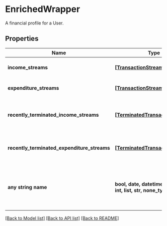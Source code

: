 # EnrichedWrapper

A financial profile for a User.

## Properties
Name | Type | Description | Notes
------------ | ------------- | ------------- | -------------
**income_streams** | [**[TransactionStream]**](TransactionStream.md) | A list of transaction streams | 
**expenditure_streams** | [**[TransactionStream]**](TransactionStream.md) | A list of transaction streams | 
**recently_terminated_income_streams** | [**[TerminatedTransactionStream]**](TerminatedTransactionStream.md) | A list of terminated transaction income streams | 
**recently_terminated_expenditure_streams** | [**[TerminatedTransactionStream]**](TerminatedTransactionStream.md) | A list of terminated transaction expenditure streams | 
**any string name** | **bool, date, datetime, dict, float, int, list, str, none_type** | any string name can be used but the value must be the correct type | [optional]

[[Back to Model list]](../README.md#documentation-for-models) [[Back to API list]](../README.md#documentation-for-api-endpoints) [[Back to README]](../README.md)


